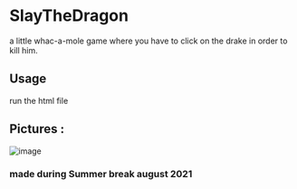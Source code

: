 # SlayTheDragon

a little whac-a-mole game where you have to click on the drake in order to kill him.

## Usage
run the html file

## Pictures :
![image](https://user-images.githubusercontent.com/63594070/129366128-4b6b5556-cf77-4563-8da1-1a047c48db71.png)


### made during Summer break august 2021

